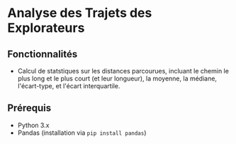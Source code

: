 
# Analyse des Trajets des Explorateurs

## Fonctionnalités
- Calcul de statstiques sur les distances parcourues, incluant le chemin le plus long et le plus court (et leur longueur), la moyenne, la médiane, l'écart-type, et l'écart interquartile.

## Prérequis
- Python 3.x
- Pandas (installation via `pip install pandas`)

